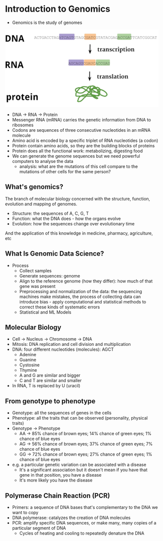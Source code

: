 # Introduction to Genomics

- Genomics is the study of genomes

![](./images/001.png)

- DNA -> RNA -> Protein
- Messenger RNA (mRNA) carries the genetic information from DNA to ribosomes
- Codons are sequences of three consecutive nucleotides in an mRNA molecule
- Amino acid is encoded by a specific triplet of RNA nucleotides (a codon)
- Protein contain amino acids, so they are the building blocks of proteins
- Protein does all the functional work: metabolizing, digesting food
- We can generate the genome sequences but we need powerful computers to analyse the data
  - analysis: what are the mutations of this cell compare to the mutations of other cells for the same person?

## What's genomics?

The branch of molecular biology concerned with the structure, function, evolution and mapping of genomes.

- Structure: the sequences of A, C, G, T
- Function: what the DNA does - how the organs evolve
- Evolution: how the sequences change over evolutionary time

And the application of this knowledge in medicine, pharmacy, agriculture, etc

## What Is Genomic Data Science?

- Process
  - Collect samples
  - Generate sequences: genome
  - Align to the reference genome (how they differ): how much of that gene was present
  - Preprocessing and normalization of the data: the sequencing machines make mistakes, the process of collecting data can introduce bias - apply computational and statistical methods to correct these kinds of systematic errors
  - Statistical and ML Models

## Molecular Biology

- Cell -> Nucleus -> Chromosome -> DNA
- Mitosis: DNA replication and cell division and multiplication
- DNA: four different nucleotides (molecules): AGCT
  - Adenine
  - Guanine
  - Cystosine
  - Thymine
  - A and G are similar and bigger
  - C and T are similar and smaller
- In RNA, T is replaced by U (uracil)

## From genotype to phenotype

- Genotype: all the sequences of genes in the cells
- Phenotype: all the traits that can be observed (personality, physical traits)
- Genotype -> Phenotype
  - AA -> 85% chance of brown eyes; 14% chance of green eyes; 1% chance of blue eyes
  - AG -> 56% chance of brown eyes; 37% chance of green eyes; 7% chance of blue eyes
  - GG -> 72% chance of brown eyes; 27% chance of green eyes; 1% chance of blue eyes
- e.g. a particular genetic variation can be associated with a disease
  - It's a significant association but it doesn't mean if you have that gene in that position, you have a disease
  - It's more likely you have the disease

## Polymerase Chain Reaction (PCR)

- Primers: a sequence of DNA bases that's complementary to the DNA we want to copy
- DNA polymerase: catalyzes the creation of DNA molecules
- PCR: amplify specific DNA sequences, or make many, many copies of a particular segment of DNA
  - Cycles of heating and cooling to repeatedly denature the DNA
